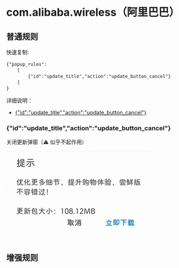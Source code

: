 # com.alibaba.wireless（阿里巴巴）

## 普通规则

快速复制:
```
{"popup_rules":
    [
        {"id":"update_title","action":"update_button_cancel"}
    ]
}
```
详细说明：
- [{"id":"update_title","action":"update_button_cancel"}](#idupdate_titleactionupdate_button_cancel)

### {"id":"update_title","action":"update_button_cancel"}
关闭更新弹窗（⚠ 似乎不起作用） 

![](./assets/update_title.jpg)

## 增强规则

